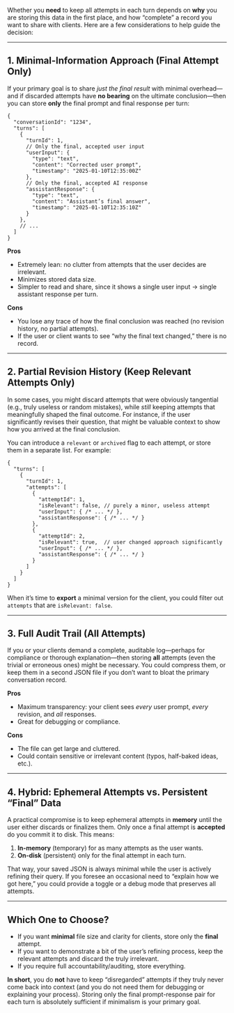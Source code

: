 ﻿<!--
UTC: 2025-01-10T03:05:26.9733381Z
-->

Whether you **need** to keep all attempts in each turn depends on **why** you are storing this data in the first place, and how “complete” a record you want to share with clients. Here are a few considerations to help guide the decision:

---

## 1. Minimal-Information Approach (Final Attempt Only)

If your primary goal is to share *just the final result* with minimal overhead—and if discarded attempts have **no bearing** on the ultimate conclusion—then you can store **only** the final prompt and final response per turn:

```jsonc
{
  "conversationId": "1234",
  "turns": [
    {
      "turnId": 1,
      // Only the final, accepted user input
      "userInput": {
        "type": "text",
        "content": "Corrected user prompt",
        "timestamp": "2025-01-10T12:35:00Z"
      },
      // Only the final, accepted AI response
      "assistantResponse": {
        "type": "text",
        "content": "Assistant’s final answer",
        "timestamp": "2025-01-10T12:35:10Z"
      }
    },
    // ...
  ]
}
```

**Pros**
- Extremely lean: no clutter from attempts that the user decides are irrelevant.
- Minimizes stored data size.
- Simpler to read and share, since it shows a single user input -> single assistant response per turn.

**Cons**
- You lose any trace of how the final conclusion was reached (no revision history, no partial attempts).
- If the user or client wants to see “why the final text changed,” there is no record.

---

## 2. Partial Revision History (Keep Relevant Attempts Only)

In some cases, you might discard attempts that were obviously tangential (e.g., truly useless or random mistakes), while *still* keeping attempts that meaningfully shaped the final outcome. For instance, if the user significantly revises their question, that might be valuable context to show how you arrived at the final conclusion.

You can introduce a `relevant` or `archived` flag to each attempt, or store them in a separate list. For example:

```jsonc
{
  "turns": [
    {
      "turnId": 1,
      "attempts": [
        {
          "attemptId": 1,
          "isRelevant": false, // purely a minor, useless attempt
          "userInput": { /* ... */ },
          "assistantResponse": { /* ... */ }
        },
        {
          "attemptId": 2,
          "isRelevant": true,  // user changed approach significantly
          "userInput": { /* ... */ },
          "assistantResponse": { /* ... */ }
        }
      ]
    }
  ]
}
```

When it’s time to **export** a minimal version for the client, you could filter out `attempts` that are `isRelevant: false`.

---

## 3. Full Audit Trail (All Attempts)

If you or your clients demand a complete, auditable log—perhaps for compliance or thorough explanation—then storing **all** attempts (even the trivial or erroneous ones) might be necessary. You could compress them, or keep them in a second JSON file if you don’t want to bloat the primary conversation record.

**Pros**
- Maximum transparency: your client sees *every* user prompt, *every* revision, and *all* responses.
- Great for debugging or compliance.

**Cons**
- The file can get large and cluttered.
- Could contain sensitive or irrelevant content (typos, half-baked ideas, etc.).

---

## 4. Hybrid: Ephemeral Attempts vs. Persistent “Final” Data

A practical compromise is to keep ephemeral attempts in **memory** until the user either discards or finalizes them. Only once a final attempt is **accepted** do you commit it to disk. This means:

1. **In-memory** (temporary) for as many attempts as the user wants.
2. **On-disk** (persistent) only for the final attempt in each turn.

That way, your saved JSON is always minimal while the user is actively refining their query. If you foresee an occasional need to “explain how we got here,” you could provide a toggle or a debug mode that preserves all attempts.

---

## Which One to Choose?

- If you want **minimal** file size and clarity for clients, store only the **final** attempt.
- If you want to demonstrate a bit of the user’s refining process, keep the relevant attempts and discard the truly irrelevant.
- If you require full accountability/auditing, store everything.

**In short**, you do **not** have to keep “disregarded” attempts if they truly never come back into context (and you do not need them for debugging or explaining your process). Storing only the final prompt-response pair for each turn is absolutely sufficient if minimalism is your primary goal.
